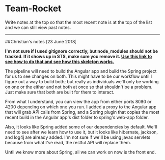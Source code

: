 # Team-Rocket
Write notes at the top so that the most recent note is at the top of the list and we can still view past notes.

----------------------------------------------------------------------------

##Christian's notes [23 June 2018]

**I'm not sure if I used gitignore correctly, but node_modules should not be tracked. If it shows up in STS, make sure you remove it. [Use this link to see how to do that and see how this skeleton works.](http://javasampleapproach.com/java-integration/integrate-angular-4-springboot-web-app-springtoolsuite)**

The pipeline will need to build the Angular app and build the Spring project for us to see changes on both. This might have to be our workflow until I figure out a way to build both; but really as individuals we'll only be working on one or the either and not both at once so that shouldn't be a problem. Just make sure that both are built for them to interact.

From what I understand, you can view the app from either ports 8080 or 4200 depending on which one you run. I added a proxy to the Angular app that will grab API calls from Spring, and a Spring plugin that copies the most recent build in the Angular app's dist folder to spring's web-app folder.

Also, it looks like Spring added some of our dependencies by default. We'll need to see after we learn how to use it, but it looks like hibernate, jackson, and log4j are already added. I'm not sure if we'll be using javax servlets because from what I've read, the restful API will replace them.

Until we know more about Spring, all we can work on now is the front end.